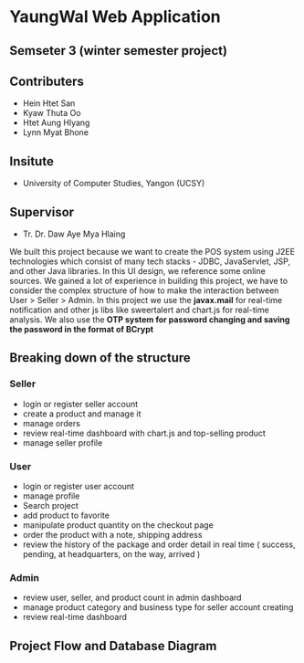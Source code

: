 # YaungWal Web Application

## Semseter 3 (winter semester project)

## Contributers

- Hein Htet San
- Kyaw Thuta Oo
- Htet Aung Hlyang
- Lynn Myat Bhone

## Insitute

- University of Computer Studies, Yangon (UCSY)

## Supervisor

- Tr. Dr. Daw Aye Mya Hlaing


We built this project because we want to create the POS system using J2EE technologies which consist of many tech stacks - JDBC, JavaServlet, JSP, and other Java libraries. In this UI design, we reference some online sources.
We gained a lot of experience in building this project, we have to consider the complex structure of how to make the interaction between User > Seller > Admin. In this project we use 
the **javax.mail** for real-time notification and other js libs like sweertalert and chart.js for real-time analysis. We also use the **OTP system for password changing and saving the password in the format of BCrypt** 

## Breaking down of the structure

### Seller 
- login or register seller account
- create a product and manage it
- manage orders
- review real-time dashboard with chart.js and top-selling product
- manage seller profile

### User
- login or register user account
- manage profile
- Search project
- add product to favorite
- manipulate product quantity on the checkout page
- order the product with a note, shipping address
- review the history of the package and order detail in real time ( success, pending, at headquarters, on the way, arrived )

### Admin
- review user, seller, and product count in admin dashboard
- manage product category and business type for seller account creating
- review real-time dashboard
 
## Project Flow and Database Diagram




